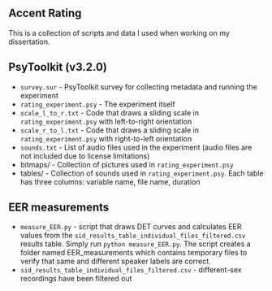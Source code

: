 Accent Rating
-------------

This is a collection of scripts and data I used when working on my dissertation.

PsyToolkit (v3.2.0)
-------------------
* `survey.sur` - PsyToolkit survey for collecting metadata and running the
  experiment
* `rating_experiment.psy` - The experiment itself
* `scale_l_to_r.txt` - Code that draws a sliding scale in
  `rating_experiment.psy` with left-to-right orientation
* `scale_r_to_l.txt` - Code that draws a sliding scale in
  `rating_experiment.psy` with right-to-left orientation
* `sounds.txt` - List of audio files used in the experiment (audio files are not
  included due to license limitations)
* bitmaps/ - Collection of pictures used in `rating_experiment.psy`
* tables/ - Collection of sounds used in `rating_experiment.psy`. Each table has
  three columns: variable name, file name, duration

EER measurements
----------------
* `measure_EER.py` - script that draws DET curves and calculates EER values from
  the `sid_results_table_individual_files_filtered.csv` results table. Simply
  run `python measure_EER.py`. The script creates a folder named
  EER_measurements which contains temporary files to verify that same and
  different speaker labels are correct.
* `sid_results_table_individual_files_filtered.csv` - different-sex recordings
  have been filtered out
